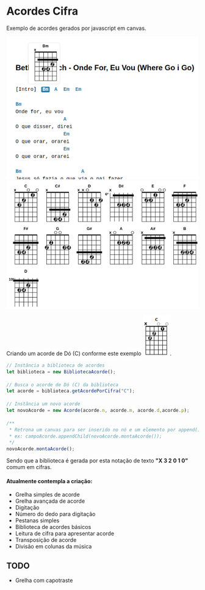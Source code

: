# Acordes Cifra

Exemplo de acordes gerados por javascript em canvas.

![Exemplo de musica](captura2.png)
![Exemplo de acordes gerados](captura1.png)

Criando um acorde de Dó (C) conforme este exemplo ![exemplo c](exemplo-c.png).

```javascript
// Instância a biblioteca de acordes
let biblioteca = new BibliotecaAcorde();

// Busca o acorde de Dó (C) da biblioteca
let acorde = biblioteca.getAcordePorCifra("C");

// Instância um novo acorde
let novoAcorde = new Acorde(acorde.n, acorde.m, acorde.d,acorde.p);

/**
 * Retrona um canvas para ser inserido no nó e um elemento por append(),
 * ex: campoAcorde.appendChild(novoAcorde.montaAcorde());
 */
novoAcorde.montaAcorde();
```

Sendo que a biblioteca é gerada por esta notação de texto **"X 3 2 0 1 0"** comum em cifras.

#### Atualmente contempla a criação:

* Grelha simples de acorde
* Grelha avançada de acorde
* Digitação
* Número do dedo para digitação
* Pestanas simples
* Biblioteca de acordes básicos
* Leitura de cifra para apresentar acorde
* Transposição de acorde
* Divisão em colunas da música

## TODO

* Grelha com capotraste